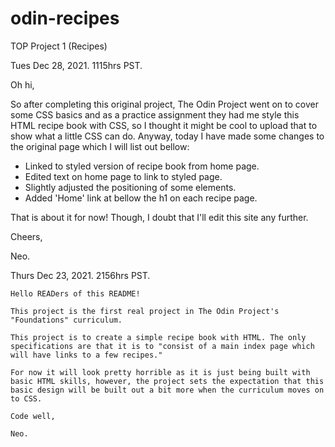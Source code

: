 # odin-recipes
TOP Project 1 (Recipes)

Tues Dec 28, 2021. 1115hrs PST.

Oh hi,

So after completing this original project, The Odin Project went on to cover some CSS basics and as a practice assignment they had me style this HTML recipe book with CSS, so I thought it might be cool to upload that to show what a little CSS can do. Anyway, today I have made some changes to the original page which I will list out bellow:

- Linked to styled version of recipe book from home page.
- Edited text on home page to link to styled page.
- Slightly adjusted the positioning of some elements.
- Added 'Home' link at bellow the h1 on each recipe page.

That is about it for now! Though, I doubt that I'll edit this site any further.

Cheers,

Neo.


Thurs Dec 23, 2021. 2156hrs PST.

    Hello READers of this README!

    This project is the first real project in The Odin Project's "Foundations" curriculum.

    This project is to create a simple recipe book with HTML. The only specifications are that it is to "consist of a main index page which will have links to a few recipes."

    For now it will look pretty horrible as it is just being built with basic HTML skills, however, the project sets the expectation that this basic design will be built out a bit more when the curriculum moves on to CSS.

    Code well,

    Neo.
